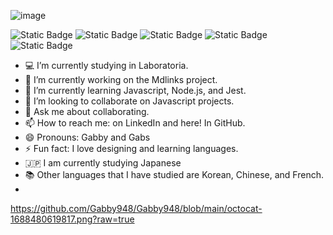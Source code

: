 
![image](https://github.com/Gabby948/Gabby948/assets/125084134/380a3689-1fcb-4d06-8f36-e032e57ac03b)

![Static Badge](https://img.shields.io/badge/Javascript%20-%20orange)
![Static Badge](https://img.shields.io/badge/CSS%20-%20blue)
![Static Badge](https://img.shields.io/badge/HTML%20-%20coral)
![Static Badge](https://img.shields.io/badge/Node.js%20-%20green)
![Static Badge](https://img.shields.io/badge/Jest%20-%20green%20light)



* 💻 I’m currently studying in Laboratoria.
* 🔭 I’m currently working on the Mdlinks project.
* 🌱 I’m currently learning Javascript, Node.js, and Jest.
* 👯 I’m looking to collaborate on Javascript projects.
* 💬 Ask me about collaborating.
* 📫 How to reach me: on LinkedIn and here! In GitHub.
* 😄 Pronouns: Gabby and Gabs
* ⚡ Fun fact: I love designing and learning languages.
* 🇯🇵   I am currently studying Japanese
* 📚 Other languages that I have studied are Korean, Chinese, and French.
* 
https://github.com/Gabby948/Gabby948/blob/main/octocat-1688480619817.png?raw=true
